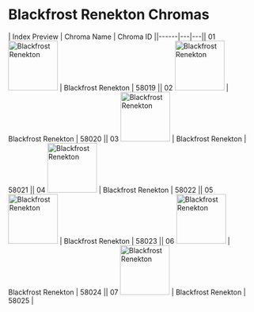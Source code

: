 # Blackfrost Renekton Chromas

| Index  Preview | Chroma Name | Chroma ID ||------|---|---|| 01  <img src='https://raw.communitydragon.org/latest/plugins/rcp-be-lol-game-data/global/default/v1/champion-chroma-images/58/58019.png' alt='Blackfrost Renekton' width='100'> | Blackfrost Renekton | 58019 || 02  <img src='https://raw.communitydragon.org/latest/plugins/rcp-be-lol-game-data/global/default/v1/champion-chroma-images/58/58020.png' alt='Blackfrost Renekton' width='100'> | Blackfrost Renekton | 58020 || 03  <img src='https://raw.communitydragon.org/latest/plugins/rcp-be-lol-game-data/global/default/v1/champion-chroma-images/58/58021.png' alt='Blackfrost Renekton' width='100'> | Blackfrost Renekton | 58021 || 04  <img src='https://raw.communitydragon.org/latest/plugins/rcp-be-lol-game-data/global/default/v1/champion-chroma-images/58/58022.png' alt='Blackfrost Renekton' width='100'> | Blackfrost Renekton | 58022 || 05  <img src='https://raw.communitydragon.org/latest/plugins/rcp-be-lol-game-data/global/default/v1/champion-chroma-images/58/58023.png' alt='Blackfrost Renekton' width='100'> | Blackfrost Renekton | 58023 || 06  <img src='https://raw.communitydragon.org/latest/plugins/rcp-be-lol-game-data/global/default/v1/champion-chroma-images/58/58024.png' alt='Blackfrost Renekton' width='100'> | Blackfrost Renekton | 58024 || 07  <img src='https://raw.communitydragon.org/latest/plugins/rcp-be-lol-game-data/global/default/v1/champion-chroma-images/58/58025.png' alt='Blackfrost Renekton' width='100'> | Blackfrost Renekton | 58025 |